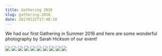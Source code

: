 ```yaml
---
title: Gathering 2016
slug: gathering-2016
date: 20170122T17:48:10
---
```


We had our first Gathering in Summer 2016 and here are some wonderful photography by Sarah Hickson of our event!

<img src="/wp-content/uploads/2016/09/DSC_9301_Sarah_Hickson-1.jpg">
<img src="/wp-content/uploads/2016/02/DSC_9495bw_Sarah_Hickson.jpg">
<img src="/wp-content/uploads/2016/09/DSC_9971_Sarah_Hickson.jpg">
<img src="/wp-content/uploads/2016/02/DSC_8924bw_Sarah_Hickson.jpg">
<img src="/wp-content/uploads/2017/01/DSC_9987_Sarah_Hickson.jpg">
<img src="/wp-content/uploads/2017/01/DSC_9020bw_Sarah_Hickson.jpg">
<img src="/wp-content/uploads/2017/01/DSC_9534bw_Sarah_Hickson2.jpg">
<img src="/wp-content/uploads/2017/01/DSC_9642bw_Sarah_Hickson.jpg">
<img src="/wp-content/uploads/2017/01/DSC_9316_Sarah_Hickson.jpg">
<img src="/wp-content/uploads/2017/01/DSC_9101bw_Sarah_Hickson.jpg">
